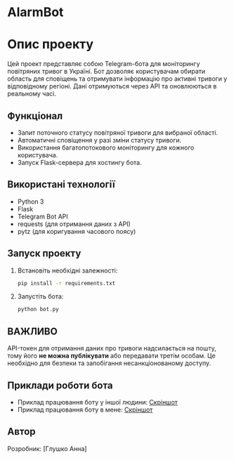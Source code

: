 # AlarmBot
# Опис проекту

Цей проект представляє собою Telegram-бота для моніторингу повітряних тривог в Україні. Бот дозволяє користувачам обирати область для сповіщень та отримувати інформацію про активні тривоги у відповідному регіоні. Дані отримуються через API та оновлюються в реальному часі.

## Функціонал
- Запит поточного статусу повітряної тривоги для вибраної області.
- Автоматичні сповіщення у разі зміни статусу тривоги.
- Використання багатопотокового моніторингу для кожного користувача.
- Запуск Flask-сервера для хостингу бота.

## Використані технології
- Python 3
- Flask
- Telegram Bot API
- requests (для отримання даних з API)
- pytz (для коригування часового поясу)

## Запуск проекту
1. Встановіть необхідні залежності:
   ```sh
   pip install -r requirements.txt
   ```
2. Запустіть бота:
   ```sh
   python bot.py
   ```

## ВАЖЛИВО
API-токен для отримання даних про тривоги надсилається на пошту, тому його **не можна публікувати** або передавати третім особам. Це необхідно для безпеки та запобігання несанкціонованому доступу.

## Приклади роботи бота
- Приклад працювання боту у іншої людини: [Скріншот](https://ibb.co/zVyXJNh4)
- Приклад працювання боту в мене: [Скріншот](https://ibb.co/gL625BX2)

## Автор
Розробник: [Глушко Анна]



